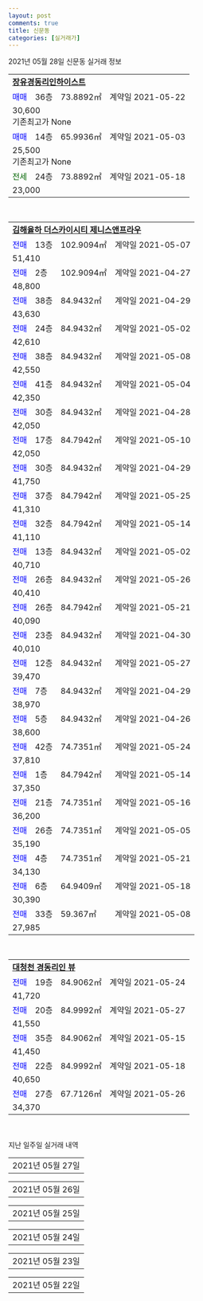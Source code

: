 ```yaml
---
layout: post
comments: true
title: 신문동
categories: [실거래가]
---
```


2021년 05월 28일 신문동 실거래 정보

<table>
  <tr>
    <td colspan="4" style="font-weight: bold;"><a href="https://search.naver.com/search.naver?query=장유경동리인하이스트">장유경동리인하이스트</a></td>
  </tr>
    
  <tr>
    <td><a style="color: blue">매매</a></td>
    <td>36층</td>
    <td>73.8892㎡</td>
    <td>계약일 2021-05-22</td>
  </tr>
  <tr>
    <td colspan="4">30,600<br>기존최고가 None</td>
  </tr>
    
  <tr>
    <td><a style="color: blue">매매</a></td>
    <td>14층</td>
    <td>65.9936㎡</td>
    <td>계약일 2021-05-03</td>
  </tr>
  <tr>
    <td colspan="4">25,500<br>기존최고가 None</td>
  </tr>
    
  <tr>
    <td><a style="color: darkgreen">전세</a></td>
    <td>24층</td>
    <td>73.8892㎡</td>
    <td>계약일 2021-05-18</td>
  </tr>
  <tr>
    <td colspan="4">23,000</td>
  </tr>
    
</table>
<br>
<table>
  <tr>
    <td colspan="4" style="font-weight: bold;"><a href="https://search.naver.com/search.naver?query=김해율하 더스카이시티 제니스앤프라우">김해율하 더스카이시티 제니스앤프라우</a></td>
  </tr>
    
  <tr>
    <td><a style="color: blue">전매</a></td>
    <td>13층</td>
    <td>102.9094㎡</td>
    <td>계약일 2021-05-07</td>
  </tr>
  <tr>
    <td colspan="4">51,410</td>
  </tr>
    
  <tr>
    <td><a style="color: blue">전매</a></td>
    <td>2층</td>
    <td>102.9094㎡</td>
    <td>계약일 2021-04-27</td>
  </tr>
  <tr>
    <td colspan="4">48,800</td>
  </tr>
    
  <tr>
    <td><a style="color: blue">전매</a></td>
    <td>38층</td>
    <td>84.9432㎡</td>
    <td>계약일 2021-04-29</td>
  </tr>
  <tr>
    <td colspan="4">43,630</td>
  </tr>
    
  <tr>
    <td><a style="color: blue">전매</a></td>
    <td>24층</td>
    <td>84.9432㎡</td>
    <td>계약일 2021-05-02</td>
  </tr>
  <tr>
    <td colspan="4">42,610</td>
  </tr>
    
  <tr>
    <td><a style="color: blue">전매</a></td>
    <td>38층</td>
    <td>84.9432㎡</td>
    <td>계약일 2021-05-08</td>
  </tr>
  <tr>
    <td colspan="4">42,550</td>
  </tr>
    
  <tr>
    <td><a style="color: blue">전매</a></td>
    <td>41층</td>
    <td>84.9432㎡</td>
    <td>계약일 2021-05-04</td>
  </tr>
  <tr>
    <td colspan="4">42,350</td>
  </tr>
    
  <tr>
    <td><a style="color: blue">전매</a></td>
    <td>30층</td>
    <td>84.9432㎡</td>
    <td>계약일 2021-04-28</td>
  </tr>
  <tr>
    <td colspan="4">42,050</td>
  </tr>
    
  <tr>
    <td><a style="color: blue">전매</a></td>
    <td>17층</td>
    <td>84.7942㎡</td>
    <td>계약일 2021-05-10</td>
  </tr>
  <tr>
    <td colspan="4">42,050</td>
  </tr>
    
  <tr>
    <td><a style="color: blue">전매</a></td>
    <td>30층</td>
    <td>84.9432㎡</td>
    <td>계약일 2021-04-29</td>
  </tr>
  <tr>
    <td colspan="4">41,750</td>
  </tr>
    
  <tr>
    <td><a style="color: blue">전매</a></td>
    <td>37층</td>
    <td>84.7942㎡</td>
    <td>계약일 2021-05-25</td>
  </tr>
  <tr>
    <td colspan="4">41,310</td>
  </tr>
    
  <tr>
    <td><a style="color: blue">전매</a></td>
    <td>32층</td>
    <td>84.7942㎡</td>
    <td>계약일 2021-05-14</td>
  </tr>
  <tr>
    <td colspan="4">41,110</td>
  </tr>
    
  <tr>
    <td><a style="color: blue">전매</a></td>
    <td>13층</td>
    <td>84.9432㎡</td>
    <td>계약일 2021-05-02</td>
  </tr>
  <tr>
    <td colspan="4">40,710</td>
  </tr>
    
  <tr>
    <td><a style="color: blue">전매</a></td>
    <td>26층</td>
    <td>84.9432㎡</td>
    <td>계약일 2021-05-26</td>
  </tr>
  <tr>
    <td colspan="4">40,410</td>
  </tr>
    
  <tr>
    <td><a style="color: blue">전매</a></td>
    <td>26층</td>
    <td>84.7942㎡</td>
    <td>계약일 2021-05-21</td>
  </tr>
  <tr>
    <td colspan="4">40,090</td>
  </tr>
    
  <tr>
    <td><a style="color: blue">전매</a></td>
    <td>23층</td>
    <td>84.9432㎡</td>
    <td>계약일 2021-04-30</td>
  </tr>
  <tr>
    <td colspan="4">40,010</td>
  </tr>
    
  <tr>
    <td><a style="color: blue">전매</a></td>
    <td>12층</td>
    <td>84.9432㎡</td>
    <td>계약일 2021-05-27</td>
  </tr>
  <tr>
    <td colspan="4">39,470</td>
  </tr>
    
  <tr>
    <td><a style="color: blue">전매</a></td>
    <td>7층</td>
    <td>84.9432㎡</td>
    <td>계약일 2021-04-29</td>
  </tr>
  <tr>
    <td colspan="4">38,970</td>
  </tr>
    
  <tr>
    <td><a style="color: blue">전매</a></td>
    <td>5층</td>
    <td>84.9432㎡</td>
    <td>계약일 2021-04-26</td>
  </tr>
  <tr>
    <td colspan="4">38,600</td>
  </tr>
    
  <tr>
    <td><a style="color: blue">전매</a></td>
    <td>42층</td>
    <td>74.7351㎡</td>
    <td>계약일 2021-05-24</td>
  </tr>
  <tr>
    <td colspan="4">37,810</td>
  </tr>
    
  <tr>
    <td><a style="color: blue">전매</a></td>
    <td>1층</td>
    <td>84.7942㎡</td>
    <td>계약일 2021-05-14</td>
  </tr>
  <tr>
    <td colspan="4">37,350</td>
  </tr>
    
  <tr>
    <td><a style="color: blue">전매</a></td>
    <td>21층</td>
    <td>74.7351㎡</td>
    <td>계약일 2021-05-16</td>
  </tr>
  <tr>
    <td colspan="4">36,200</td>
  </tr>
    
  <tr>
    <td><a style="color: blue">전매</a></td>
    <td>26층</td>
    <td>74.7351㎡</td>
    <td>계약일 2021-05-05</td>
  </tr>
  <tr>
    <td colspan="4">35,190</td>
  </tr>
    
  <tr>
    <td><a style="color: blue">전매</a></td>
    <td>4층</td>
    <td>74.7351㎡</td>
    <td>계약일 2021-05-21</td>
  </tr>
  <tr>
    <td colspan="4">34,130</td>
  </tr>
    
  <tr>
    <td><a style="color: blue">전매</a></td>
    <td>6층</td>
    <td>64.9409㎡</td>
    <td>계약일 2021-05-18</td>
  </tr>
  <tr>
    <td colspan="4">30,390</td>
  </tr>
    
  <tr>
    <td><a style="color: blue">전매</a></td>
    <td>33층</td>
    <td>59.367㎡</td>
    <td>계약일 2021-05-08</td>
  </tr>
  <tr>
    <td colspan="4">27,985</td>
  </tr>
    
</table>
<br>
<table>
  <tr>
    <td colspan="4" style="font-weight: bold;"><a href="https://search.naver.com/search.naver?query=대청천 경동리인 뷰">대청천 경동리인 뷰</a></td>
  </tr>
    
  <tr>
    <td><a style="color: blue">전매</a></td>
    <td>19층</td>
    <td>84.9062㎡</td>
    <td>계약일 2021-05-24</td>
  </tr>
  <tr>
    <td colspan="4">41,720</td>
  </tr>
    
  <tr>
    <td><a style="color: blue">전매</a></td>
    <td>20층</td>
    <td>84.9992㎡</td>
    <td>계약일 2021-05-27</td>
  </tr>
  <tr>
    <td colspan="4">41,550</td>
  </tr>
    
  <tr>
    <td><a style="color: blue">전매</a></td>
    <td>35층</td>
    <td>84.9062㎡</td>
    <td>계약일 2021-05-15</td>
  </tr>
  <tr>
    <td colspan="4">41,450</td>
  </tr>
    
  <tr>
    <td><a style="color: blue">전매</a></td>
    <td>22층</td>
    <td>84.9992㎡</td>
    <td>계약일 2021-05-18</td>
  </tr>
  <tr>
    <td colspan="4">40,650</td>
  </tr>
    
  <tr>
    <td><a style="color: blue">전매</a></td>
    <td>27층</td>
    <td>67.7126㎡</td>
    <td>계약일 2021-05-26</td>
  </tr>
  <tr>
    <td colspan="4">34,370</td>
  </tr>
    
</table>
    
<div style="margin-top: 50px; margin-bottom: 13px">지난 일주일 실거래 내역</div>

  <table style="width: 100%; margin-bottom: 1px">
      <tr class="header">
        <td>2021년 05월 27일</td>
      </tr>
      <tr class="child" style="display: none">
        <td>
            
        <table>
          <tr>
            <td colspan="4" style="font-weight: bold;"><a href="https://search.naver.com/search.naver?query=장유2차쌍용예가">장유2차쌍용예가</a></td>
          </tr>

          <tr>
            <td><a style="color: blue">매매</a></td>
            <td>7층</td>
            <td>119.721㎡</td>
            <td>계약일 2021-05-19</td>
          </tr>
          <tr>
            <td colspan="4">30,000<br>기존최고가 30,000</td>
          </tr>
    
        </table>
        <table style="margin-top: 5px">
          <tr>
            <td colspan="4" style="font-weight: bold;"><a href="https://search.naver.com/search.naver?query=장유E-편한세상">장유E-편한세상</a></td>
          </tr>
    
          <tr>
            <td><a style="color: blue">매매</a></td>
            <td>5층</td>
            <td>84.974㎡</td>
            <td>계약일 2021-05-20</td>
          </tr>
          <tr>
            <td colspan="4">23,900<br>기존최고가 23,900</td>
          </tr>
    
          <tr>
            <td><a style="color: blue">매매</a></td>
            <td>4층</td>
            <td>84.974㎡</td>
            <td>계약일 2021-05-23</td>
          </tr>
          <tr>
            <td colspan="4">22,500<br>기존최고가 22,500</td>
          </tr>
    
        </table>
        <table style="margin-top: 5px">
          <tr>
            <td colspan="4" style="font-weight: bold;"><a href="https://search.naver.com/search.naver?query=장유경동리인하이스트">장유경동리인하이스트</a></td>
          </tr>
    
          <tr>
            <td><a style="color: blue">매매</a></td>
            <td>40층</td>
            <td>65.6949㎡</td>
            <td>계약일 2021-05-08</td>
          </tr>
          <tr>
            <td colspan="4">28,000<br>기존최고가 28,000</td>
          </tr>
    
        </table>
        <table style="margin-top: 5px">
          <tr>
            <td colspan="4" style="font-weight: bold;"><a href="https://search.naver.com/search.naver?query=김해율하 더스카이시티 제니스앤프라우">김해율하 더스카이시티 제니스앤프라우</a></td>
          </tr>
    
          <tr>
            <td><a style="color: blue">전매</a></td>
            <td>41층</td>
            <td>102.9094㎡</td>
            <td>계약일 2021-04-27</td>
          </tr>
          <tr>
            <td colspan="4">56,490</td>
          </tr>
    
          <tr>
            <td><a style="color: blue">전매</a></td>
            <td>24층</td>
            <td>102.9094㎡</td>
            <td>계약일 2021-05-24</td>
          </tr>
          <tr>
            <td colspan="4">53,430</td>
          </tr>
    
          <tr>
            <td><a style="color: blue">전매</a></td>
            <td>25층</td>
            <td>102.9094㎡</td>
            <td>계약일 2021-05-21</td>
          </tr>
          <tr>
            <td colspan="4">52,830</td>
          </tr>
    
          <tr>
            <td><a style="color: blue">전매</a></td>
            <td>12층</td>
            <td>102.9094㎡</td>
            <td>계약일 2021-05-21</td>
          </tr>
          <tr>
            <td colspan="4">50,910</td>
          </tr>
    
          <tr>
            <td><a style="color: blue">전매</a></td>
            <td>36층</td>
            <td>84.9432㎡</td>
            <td>계약일 2021-04-27</td>
          </tr>
          <tr>
            <td colspan="4">43,350</td>
          </tr>
    
          <tr>
            <td><a style="color: blue">전매</a></td>
            <td>30층</td>
            <td>84.9432㎡</td>
            <td>계약일 2021-05-26</td>
          </tr>
          <tr>
            <td colspan="4">43,350</td>
          </tr>
    
          <tr>
            <td><a style="color: blue">전매</a></td>
            <td>35층</td>
            <td>84.9432㎡</td>
            <td>계약일 2021-05-01</td>
          </tr>
          <tr>
            <td colspan="4">43,050</td>
          </tr>
    
          <tr>
            <td><a style="color: blue">전매</a></td>
            <td>33층</td>
            <td>84.7942㎡</td>
            <td>계약일 2021-05-03</td>
          </tr>
          <tr>
            <td colspan="4">42,930</td>
          </tr>
    
          <tr>
            <td><a style="color: blue">전매</a></td>
            <td>46층</td>
            <td>84.9432㎡</td>
            <td>계약일 2021-04-29</td>
          </tr>
          <tr>
            <td colspan="4">42,550</td>
          </tr>
    
          <tr>
            <td><a style="color: blue">전매</a></td>
            <td>36층</td>
            <td>84.9432㎡</td>
            <td>계약일 2021-04-30</td>
          </tr>
          <tr>
            <td colspan="4">42,550</td>
          </tr>
    
          <tr>
            <td><a style="color: blue">전매</a></td>
            <td>35층</td>
            <td>84.9432㎡</td>
            <td>계약일 2021-05-01</td>
          </tr>
          <tr>
            <td colspan="4">42,550</td>
          </tr>
    
          <tr>
            <td><a style="color: blue">전매</a></td>
            <td>40층</td>
            <td>84.7942㎡</td>
            <td>계약일 2021-04-29</td>
          </tr>
          <tr>
            <td colspan="4">42,430</td>
          </tr>
    
          <tr>
            <td><a style="color: blue">전매</a></td>
            <td>43층</td>
            <td>84.9432㎡</td>
            <td>계약일 2021-05-06</td>
          </tr>
          <tr>
            <td colspan="4">42,050</td>
          </tr>
    
          <tr>
            <td><a style="color: blue">전매</a></td>
            <td>27층</td>
            <td>84.9432㎡</td>
            <td>계약일 2021-04-29</td>
          </tr>
          <tr>
            <td colspan="4">41,710</td>
          </tr>
    
          <tr>
            <td><a style="color: blue">전매</a></td>
            <td>39층</td>
            <td>84.9432㎡</td>
            <td>계약일 2021-05-09</td>
          </tr>
          <tr>
            <td colspan="4">41,630</td>
          </tr>
    
          <tr>
            <td><a style="color: blue">전매</a></td>
            <td>22층</td>
            <td>84.9432㎡</td>
            <td>계약일 2021-04-26</td>
          </tr>
          <tr>
            <td colspan="4">41,410</td>
          </tr>
    
          <tr>
            <td><a style="color: blue">전매</a></td>
            <td>35층</td>
            <td>84.7942㎡</td>
            <td>계약일 2021-05-13</td>
          </tr>
          <tr>
            <td colspan="4">40,910</td>
          </tr>
    
          <tr>
            <td><a style="color: blue">전매</a></td>
            <td>28층</td>
            <td>84.7942㎡</td>
            <td>계약일 2021-05-17</td>
          </tr>
          <tr>
            <td colspan="4">40,590</td>
          </tr>
    
          <tr>
            <td><a style="color: blue">전매</a></td>
            <td>23층</td>
            <td>84.9432㎡</td>
            <td>계약일 2021-05-20</td>
          </tr>
          <tr>
            <td colspan="4">40,210</td>
          </tr>
    
          <tr>
            <td><a style="color: blue">전매</a></td>
            <td>27층</td>
            <td>84.7942㎡</td>
            <td>계약일 2021-05-03</td>
          </tr>
          <tr>
            <td colspan="4">40,090</td>
          </tr>
    
          <tr>
            <td><a style="color: blue">전매</a></td>
            <td>12층</td>
            <td>84.9432㎡</td>
            <td>계약일 2021-05-04</td>
          </tr>
          <tr>
            <td colspan="4">39,710</td>
          </tr>
    
          <tr>
            <td><a style="color: blue">전매</a></td>
            <td>16층</td>
            <td>84.9432㎡</td>
            <td>계약일 2021-05-13</td>
          </tr>
          <tr>
            <td colspan="4">39,470</td>
          </tr>
    
          <tr>
            <td><a style="color: blue">전매</a></td>
            <td>12층</td>
            <td>84.9432㎡</td>
            <td>계약일 2021-04-27</td>
          </tr>
          <tr>
            <td colspan="4">39,270</td>
          </tr>
    
          <tr>
            <td><a style="color: blue">전매</a></td>
            <td>9층</td>
            <td>84.7942㎡</td>
            <td>계약일 2021-05-13</td>
          </tr>
          <tr>
            <td colspan="4">38,850</td>
          </tr>
    
          <tr>
            <td><a style="color: blue">전매</a></td>
            <td>9층</td>
            <td>84.7942㎡</td>
            <td>계약일 2021-04-29</td>
          </tr>
          <tr>
            <td colspan="4">38,450</td>
          </tr>
    
          <tr>
            <td><a style="color: blue">전매</a></td>
            <td>2층</td>
            <td>84.9432㎡</td>
            <td>계약일 2021-04-30</td>
          </tr>
          <tr>
            <td colspan="4">38,200</td>
          </tr>
    
          <tr>
            <td><a style="color: blue">전매</a></td>
            <td>4층</td>
            <td>84.9432㎡</td>
            <td>계약일 2021-05-04</td>
          </tr>
          <tr>
            <td colspan="4">38,100</td>
          </tr>
    
          <tr>
            <td><a style="color: blue">전매</a></td>
            <td>2층</td>
            <td>84.9432㎡</td>
            <td>계약일 2021-04-29</td>
          </tr>
          <tr>
            <td colspan="4">37,640</td>
          </tr>
    
          <tr>
            <td><a style="color: blue">전매</a></td>
            <td>32층</td>
            <td>74.7351㎡</td>
            <td>계약일 2021-04-26</td>
          </tr>
          <tr>
            <td colspan="4">37,010</td>
          </tr>
    
          <tr>
            <td><a style="color: blue">전매</a></td>
            <td>43층</td>
            <td>74.7351㎡</td>
            <td>계약일 2021-04-28</td>
          </tr>
          <tr>
            <td colspan="4">36,910</td>
          </tr>
    
          <tr>
            <td><a style="color: blue">전매</a></td>
            <td>20층</td>
            <td>74.7351㎡</td>
            <td>계약일 2021-05-22</td>
          </tr>
          <tr>
            <td colspan="4">35,190</td>
          </tr>
    
          <tr>
            <td><a style="color: blue">전매</a></td>
            <td>4층</td>
            <td>74.7351㎡</td>
            <td>계약일 2021-05-10</td>
          </tr>
          <tr>
            <td colspan="4">34,110</td>
          </tr>
    
          <tr>
            <td><a style="color: blue">전매</a></td>
            <td>2층</td>
            <td>74.7351㎡</td>
            <td>계약일 2021-04-30</td>
          </tr>
          <tr>
            <td colspan="4">34,010</td>
          </tr>
    
          <tr>
            <td><a style="color: blue">전매</a></td>
            <td>7층</td>
            <td>64.9409㎡</td>
            <td>계약일 2021-04-30</td>
          </tr>
          <tr>
            <td colspan="4">31,290</td>
          </tr>
    
          <tr>
            <td><a style="color: blue">전매</a></td>
            <td>18층</td>
            <td>64.9409㎡</td>
            <td>계약일 2021-05-01</td>
          </tr>
          <tr>
            <td colspan="4">31,190</td>
          </tr>
    
          <tr>
            <td><a style="color: blue">전매</a></td>
            <td>2층</td>
            <td>64.9409㎡</td>
            <td>계약일 2021-05-25</td>
          </tr>
          <tr>
            <td colspan="4">30,250</td>
          </tr>
    
        </table>
    
        </td>
      </tr>
  </table>
    
  <table style="width: 100%; margin-bottom: 1px">
      <tr class="header">
        <td>2021년 05월 26일</td>
      </tr>
      <tr class="child" style="display: none">
        <td>
            
        <table>
          <tr>
            <td colspan="4" style="font-weight: bold;"><a href="https://search.naver.com/search.naver?query=김해율하 더스카이시티 제니스앤프라우">김해율하 더스카이시티 제니스앤프라우</a></td>
          </tr>

          <tr>
            <td><a style="color: blue">전매</a></td>
            <td>34층</td>
            <td>102.9094㎡</td>
            <td>계약일 2021-04-26</td>
          </tr>
          <tr>
            <td colspan="4">55,750</td>
          </tr>
    
          <tr>
            <td><a style="color: blue">전매</a></td>
            <td>44층</td>
            <td>102.9094㎡</td>
            <td>계약일 2021-05-25</td>
          </tr>
          <tr>
            <td colspan="4">53,990</td>
          </tr>
    
          <tr>
            <td><a style="color: blue">전매</a></td>
            <td>33층</td>
            <td>102.9094㎡</td>
            <td>계약일 2021-05-05</td>
          </tr>
          <tr>
            <td colspan="4">53,750</td>
          </tr>
    
          <tr>
            <td><a style="color: blue">전매</a></td>
            <td>22층</td>
            <td>102.9094㎡</td>
            <td>계약일 2021-04-26</td>
          </tr>
          <tr>
            <td colspan="4">53,330</td>
          </tr>
    
          <tr>
            <td><a style="color: blue">전매</a></td>
            <td>31층</td>
            <td>102.9094㎡</td>
            <td>계약일 2021-05-24</td>
          </tr>
          <tr>
            <td colspan="4">53,250</td>
          </tr>
    
          <tr>
            <td><a style="color: blue">전매</a></td>
            <td>24층</td>
            <td>102.9094㎡</td>
            <td>계약일 2021-05-20</td>
          </tr>
          <tr>
            <td colspan="4">52,830</td>
          </tr>
    
          <tr>
            <td><a style="color: blue">전매</a></td>
            <td>9층</td>
            <td>102.9094㎡</td>
            <td>계약일 2021-05-19</td>
          </tr>
          <tr>
            <td colspan="4">51,310</td>
          </tr>
    
          <tr>
            <td><a style="color: blue">전매</a></td>
            <td>15층</td>
            <td>102.9094㎡</td>
            <td>계약일 2021-05-20</td>
          </tr>
          <tr>
            <td colspan="4">51,310</td>
          </tr>
    
          <tr>
            <td><a style="color: blue">전매</a></td>
            <td>3층</td>
            <td>102.9094㎡</td>
            <td>계약일 2021-04-30</td>
          </tr>
          <tr>
            <td colspan="4">49,800</td>
          </tr>
    
          <tr>
            <td><a style="color: blue">전매</a></td>
            <td>1층</td>
            <td>102.9094㎡</td>
            <td>계약일 2021-05-03</td>
          </tr>
          <tr>
            <td colspan="4">49,240</td>
          </tr>
    
          <tr>
            <td><a style="color: blue">전매</a></td>
            <td>32층</td>
            <td>84.7942㎡</td>
            <td>계약일 2021-05-04</td>
          </tr>
          <tr>
            <td colspan="4">47,430</td>
          </tr>
    
          <tr>
            <td><a style="color: blue">전매</a></td>
            <td>47층</td>
            <td>84.7942㎡</td>
            <td>계약일 2021-04-29</td>
          </tr>
          <tr>
            <td colspan="4">44,170</td>
          </tr>
    
          <tr>
            <td><a style="color: blue">전매</a></td>
            <td>43층</td>
            <td>84.9432㎡</td>
            <td>계약일 2021-04-27</td>
          </tr>
          <tr>
            <td colspan="4">43,790</td>
          </tr>
    
          <tr>
            <td><a style="color: blue">전매</a></td>
            <td>35층</td>
            <td>84.9432㎡</td>
            <td>계약일 2021-04-30</td>
          </tr>
          <tr>
            <td colspan="4">43,550</td>
          </tr>
    
          <tr>
            <td><a style="color: blue">전매</a></td>
            <td>32층</td>
            <td>84.9432㎡</td>
            <td>계약일 2021-04-27</td>
          </tr>
          <tr>
            <td colspan="4">43,350</td>
          </tr>
    
          <tr>
            <td><a style="color: blue">전매</a></td>
            <td>34층</td>
            <td>84.7942㎡</td>
            <td>계약일 2021-04-28</td>
          </tr>
          <tr>
            <td colspan="4">43,030</td>
          </tr>
    
          <tr>
            <td><a style="color: blue">전매</a></td>
            <td>39층</td>
            <td>84.9432㎡</td>
            <td>계약일 2021-04-30</td>
          </tr>
          <tr>
            <td colspan="4">42,750</td>
          </tr>
    
          <tr>
            <td><a style="color: blue">전매</a></td>
            <td>41층</td>
            <td>84.9432㎡</td>
            <td>계약일 2021-04-28</td>
          </tr>
          <tr>
            <td colspan="4">42,550</td>
          </tr>
    
          <tr>
            <td><a style="color: blue">전매</a></td>
            <td>31층</td>
            <td>84.9432㎡</td>
            <td>계약일 2021-05-11</td>
          </tr>
          <tr>
            <td colspan="4">42,550</td>
          </tr>
    
          <tr>
            <td><a style="color: blue">전매</a></td>
            <td>27층</td>
            <td>84.7942㎡</td>
            <td>계약일 2021-05-24</td>
          </tr>
          <tr>
            <td colspan="4">42,510</td>
          </tr>
    
          <tr>
            <td><a style="color: blue">전매</a></td>
            <td>47층</td>
            <td>84.7942㎡</td>
            <td>계약일 2021-04-29</td>
          </tr>
          <tr>
            <td colspan="4">42,430</td>
          </tr>
    
          <tr>
            <td><a style="color: blue">전매</a></td>
            <td>31층</td>
            <td>84.7942㎡</td>
            <td>계약일 2021-04-30</td>
          </tr>
          <tr>
            <td colspan="4">42,430</td>
          </tr>
    
          <tr>
            <td><a style="color: blue">전매</a></td>
            <td>40층</td>
            <td>84.7942㎡</td>
            <td>계약일 2021-05-04</td>
          </tr>
          <tr>
            <td colspan="4">42,430</td>
          </tr>
    
          <tr>
            <td><a style="color: blue">전매</a></td>
            <td>31층</td>
            <td>84.7942㎡</td>
            <td>계약일 2021-05-06</td>
          </tr>
          <tr>
            <td colspan="4">42,430</td>
          </tr>
    
          <tr>
            <td><a style="color: blue">전매</a></td>
            <td>35층</td>
            <td>84.7942㎡</td>
            <td>계약일 2021-05-12</td>
          </tr>
          <tr>
            <td colspan="4">42,430</td>
          </tr>
    
          <tr>
            <td><a style="color: blue">전매</a></td>
            <td>44층</td>
            <td>84.9432㎡</td>
            <td>계약일 2021-04-27</td>
          </tr>
          <tr>
            <td colspan="4">42,350</td>
          </tr>
    
          <tr>
            <td><a style="color: blue">전매</a></td>
            <td>22층</td>
            <td>84.9432㎡</td>
            <td>계약일 2021-05-20</td>
          </tr>
          <tr>
            <td colspan="4">42,130</td>
          </tr>
    
          <tr>
            <td><a style="color: blue">전매</a></td>
            <td>27층</td>
            <td>84.7942㎡</td>
            <td>계약일 2021-04-27</td>
          </tr>
          <tr>
            <td colspan="4">42,090</td>
          </tr>
    
          <tr>
            <td><a style="color: blue">전매</a></td>
            <td>43층</td>
            <td>84.9432㎡</td>
            <td>계약일 2021-05-02</td>
          </tr>
          <tr>
            <td colspan="4">42,050</td>
          </tr>
    
          <tr>
            <td><a style="color: blue">전매</a></td>
            <td>37층</td>
            <td>84.7942㎡</td>
            <td>계약일 2021-04-26</td>
          </tr>
          <tr>
            <td colspan="4">42,010</td>
          </tr>
    
          <tr>
            <td><a style="color: blue">전매</a></td>
            <td>33층</td>
            <td>84.7942㎡</td>
            <td>계약일 2021-05-22</td>
          </tr>
          <tr>
            <td colspan="4">41,910</td>
          </tr>
    
          <tr>
            <td><a style="color: blue">전매</a></td>
            <td>45층</td>
            <td>84.9432㎡</td>
            <td>계약일 2021-05-07</td>
          </tr>
          <tr>
            <td colspan="4">41,850</td>
          </tr>
    
          <tr>
            <td><a style="color: blue">전매</a></td>
            <td>22층</td>
            <td>84.7942㎡</td>
            <td>계약일 2021-05-03</td>
          </tr>
          <tr>
            <td colspan="4">41,810</td>
          </tr>
    
          <tr>
            <td><a style="color: blue">전매</a></td>
            <td>21층</td>
            <td>84.7942㎡</td>
            <td>계약일 2021-04-26</td>
          </tr>
          <tr>
            <td colspan="4">41,510</td>
          </tr>
    
          <tr>
            <td><a style="color: blue">전매</a></td>
            <td>27층</td>
            <td>84.9432㎡</td>
            <td>계약일 2021-04-26</td>
          </tr>
          <tr>
            <td colspan="4">41,330</td>
          </tr>
    
          <tr>
            <td><a style="color: blue">전매</a></td>
            <td>36층</td>
            <td>84.7942㎡</td>
            <td>계약일 2021-04-26</td>
          </tr>
          <tr>
            <td colspan="4">41,310</td>
          </tr>
    
          <tr>
            <td><a style="color: blue">전매</a></td>
            <td>30층</td>
            <td>84.9432㎡</td>
            <td>계약일 2021-05-01</td>
          </tr>
          <tr>
            <td colspan="4">41,130</td>
          </tr>
    
          <tr>
            <td><a style="color: blue">전매</a></td>
            <td>32층</td>
            <td>84.9432㎡</td>
            <td>계약일 2021-05-02</td>
          </tr>
          <tr>
            <td colspan="4">41,130</td>
          </tr>
    
          <tr>
            <td><a style="color: blue">전매</a></td>
            <td>17층</td>
            <td>84.7942㎡</td>
            <td>계약일 2021-05-07</td>
          </tr>
          <tr>
            <td colspan="4">40,890</td>
          </tr>
    
          <tr>
            <td><a style="color: blue">전매</a></td>
            <td>24층</td>
            <td>84.9432㎡</td>
            <td>계약일 2021-05-12</td>
          </tr>
          <tr>
            <td colspan="4">40,710</td>
          </tr>
    
          <tr>
            <td><a style="color: blue">전매</a></td>
            <td>14층</td>
            <td>84.9432㎡</td>
            <td>계약일 2021-05-01</td>
          </tr>
          <tr>
            <td colspan="4">40,610</td>
          </tr>
    
          <tr>
            <td><a style="color: blue">전매</a></td>
            <td>25층</td>
            <td>84.9432㎡</td>
            <td>계약일 2021-05-18</td>
          </tr>
          <tr>
            <td colspan="4">40,510</td>
          </tr>
    
          <tr>
            <td><a style="color: blue">전매</a></td>
            <td>21층</td>
            <td>84.9432㎡</td>
            <td>계약일 2021-05-20</td>
          </tr>
          <tr>
            <td colspan="4">40,410</td>
          </tr>
    
          <tr>
            <td><a style="color: blue">전매</a></td>
            <td>19층</td>
            <td>84.9432㎡</td>
            <td>계약일 2021-04-26</td>
          </tr>
          <tr>
            <td colspan="4">40,290</td>
          </tr>
    
          <tr>
            <td><a style="color: blue">전매</a></td>
            <td>17층</td>
            <td>84.7942㎡</td>
            <td>계약일 2021-04-27</td>
          </tr>
          <tr>
            <td colspan="4">40,250</td>
          </tr>
    
          <tr>
            <td><a style="color: blue">전매</a></td>
            <td>16층</td>
            <td>84.9432㎡</td>
            <td>계약일 2021-04-26</td>
          </tr>
          <tr>
            <td colspan="4">40,210</td>
          </tr>
    
          <tr>
            <td><a style="color: blue">전매</a></td>
            <td>24층</td>
            <td>84.9432㎡</td>
            <td>계약일 2021-04-26</td>
          </tr>
          <tr>
            <td colspan="4">40,210</td>
          </tr>
    
          <tr>
            <td><a style="color: blue">전매</a></td>
            <td>25층</td>
            <td>84.9432㎡</td>
            <td>계약일 2021-04-28</td>
          </tr>
          <tr>
            <td colspan="4">40,210</td>
          </tr>
    
          <tr>
            <td><a style="color: blue">전매</a></td>
            <td>20층</td>
            <td>84.9432㎡</td>
            <td>계약일 2021-04-28</td>
          </tr>
          <tr>
            <td colspan="4">40,210</td>
          </tr>
    
          <tr>
            <td><a style="color: blue">전매</a></td>
            <td>22층</td>
            <td>84.7942㎡</td>
            <td>계약일 2021-05-12</td>
          </tr>
          <tr>
            <td colspan="4">40,090</td>
          </tr>
    
          <tr>
            <td><a style="color: blue">전매</a></td>
            <td>25층</td>
            <td>84.9432㎡</td>
            <td>계약일 2021-05-20</td>
          </tr>
          <tr>
            <td colspan="4">39,910</td>
          </tr>
    
          <tr>
            <td><a style="color: blue">전매</a></td>
            <td>26층</td>
            <td>84.9432㎡</td>
            <td>계약일 2021-05-25</td>
          </tr>
          <tr>
            <td colspan="4">39,630</td>
          </tr>
    
          <tr>
            <td><a style="color: blue">전매</a></td>
            <td>17층</td>
            <td>84.9432㎡</td>
            <td>계약일 2021-04-26</td>
          </tr>
          <tr>
            <td colspan="4">39,170</td>
          </tr>
    
          <tr>
            <td><a style="color: blue">전매</a></td>
            <td>12층</td>
            <td>84.9432㎡</td>
            <td>계약일 2021-05-03</td>
          </tr>
          <tr>
            <td colspan="4">38,970</td>
          </tr>
    
          <tr>
            <td><a style="color: blue">전매</a></td>
            <td>16층</td>
            <td>84.9432㎡</td>
            <td>계약일 2021-04-27</td>
          </tr>
          <tr>
            <td colspan="4">38,870</td>
          </tr>
    
          <tr>
            <td><a style="color: blue">전매</a></td>
            <td>13층</td>
            <td>84.9432㎡</td>
            <td>계약일 2021-05-02</td>
          </tr>
          <tr>
            <td colspan="4">38,870</td>
          </tr>
    
          <tr>
            <td><a style="color: blue">전매</a></td>
            <td>6층</td>
            <td>84.9432㎡</td>
            <td>계약일 2021-05-03</td>
          </tr>
          <tr>
            <td colspan="4">38,600</td>
          </tr>
    
          <tr>
            <td><a style="color: blue">전매</a></td>
            <td>7층</td>
            <td>84.9432㎡</td>
            <td>계약일 2021-05-13</td>
          </tr>
          <tr>
            <td colspan="4">38,600</td>
          </tr>
    
          <tr>
            <td><a style="color: blue">전매</a></td>
            <td>14층</td>
            <td>84.7942㎡</td>
            <td>계약일 2021-04-27</td>
          </tr>
          <tr>
            <td colspan="4">38,550</td>
          </tr>
    
          <tr>
            <td><a style="color: blue">전매</a></td>
            <td>8층</td>
            <td>84.7942㎡</td>
            <td>계약일 2021-05-03</td>
          </tr>
          <tr>
            <td colspan="4">38,450</td>
          </tr>
    
          <tr>
            <td><a style="color: blue">전매</a></td>
            <td>6층</td>
            <td>84.9432㎡</td>
            <td>계약일 2021-04-30</td>
          </tr>
          <tr>
            <td colspan="4">38,200</td>
          </tr>
    
          <tr>
            <td><a style="color: blue">전매</a></td>
            <td>2층</td>
            <td>84.9432㎡</td>
            <td>계약일 2021-05-10</td>
          </tr>
          <tr>
            <td colspan="4">38,040</td>
          </tr>
    
          <tr>
            <td><a style="color: blue">전매</a></td>
            <td>2층</td>
            <td>84.7942㎡</td>
            <td>계약일 2021-04-29</td>
          </tr>
          <tr>
            <td colspan="4">37,980</td>
          </tr>
    
          <tr>
            <td><a style="color: blue">전매</a></td>
            <td>4층</td>
            <td>84.7942㎡</td>
            <td>계약일 2021-05-05</td>
          </tr>
          <tr>
            <td colspan="4">37,980</td>
          </tr>
    
          <tr>
            <td><a style="color: blue">전매</a></td>
            <td>1층</td>
            <td>84.9432㎡</td>
            <td>계약일 2021-04-30</td>
          </tr>
          <tr>
            <td colspan="4">37,540</td>
          </tr>
    
          <tr>
            <td><a style="color: blue">전매</a></td>
            <td>3층</td>
            <td>84.9432㎡</td>
            <td>계약일 2021-04-30</td>
          </tr>
          <tr>
            <td colspan="4">37,340</td>
          </tr>
    
          <tr>
            <td><a style="color: blue">전매</a></td>
            <td>47층</td>
            <td>64.9409㎡</td>
            <td>계약일 2021-05-17</td>
          </tr>
          <tr>
            <td colspan="4">36,830</td>
          </tr>
    
          <tr>
            <td><a style="color: blue">전매</a></td>
            <td>21층</td>
            <td>74.7351㎡</td>
            <td>계약일 2021-04-26</td>
          </tr>
          <tr>
            <td colspan="4">36,600</td>
          </tr>
    
          <tr>
            <td><a style="color: blue">전매</a></td>
            <td>24층</td>
            <td>74.7351㎡</td>
            <td>계약일 2021-04-27</td>
          </tr>
          <tr>
            <td colspan="4">36,190</td>
          </tr>
    
          <tr>
            <td><a style="color: blue">전매</a></td>
            <td>7층</td>
            <td>74.7351㎡</td>
            <td>계약일 2021-04-28</td>
          </tr>
          <tr>
            <td colspan="4">34,730</td>
          </tr>
    
          <tr>
            <td><a style="color: blue">전매</a></td>
            <td>5층</td>
            <td>74.7351㎡</td>
            <td>계약일 2021-05-18</td>
          </tr>
          <tr>
            <td colspan="4">34,330</td>
          </tr>
    
          <tr>
            <td><a style="color: blue">전매</a></td>
            <td>15층</td>
            <td>74.7351㎡</td>
            <td>계약일 2021-04-30</td>
          </tr>
          <tr>
            <td colspan="4">34,210</td>
          </tr>
    
          <tr>
            <td><a style="color: blue">전매</a></td>
            <td>1층</td>
            <td>74.7351㎡</td>
            <td>계약일 2021-04-28</td>
          </tr>
          <tr>
            <td colspan="4">33,320</td>
          </tr>
    
          <tr>
            <td><a style="color: blue">전매</a></td>
            <td>2층</td>
            <td>74.7351㎡</td>
            <td>계약일 2021-05-21</td>
          </tr>
          <tr>
            <td colspan="4">33,220</td>
          </tr>
    
          <tr>
            <td><a style="color: blue">전매</a></td>
            <td>36층</td>
            <td>64.9409㎡</td>
            <td>계약일 2021-05-18</td>
          </tr>
          <tr>
            <td colspan="4">32,510</td>
          </tr>
    
          <tr>
            <td><a style="color: blue">전매</a></td>
            <td>29층</td>
            <td>64.9409㎡</td>
            <td>계약일 2021-05-01</td>
          </tr>
          <tr>
            <td colspan="4">31,780</td>
          </tr>
    
          <tr>
            <td><a style="color: blue">전매</a></td>
            <td>25층</td>
            <td>64.9409㎡</td>
            <td>계약일 2021-04-30</td>
          </tr>
          <tr>
            <td colspan="4">31,580</td>
          </tr>
    
          <tr>
            <td><a style="color: blue">전매</a></td>
            <td>1층</td>
            <td>64.9409㎡</td>
            <td>계약일 2021-05-03</td>
          </tr>
          <tr>
            <td colspan="4">29,220</td>
          </tr>
    
          <tr>
            <td><a style="color: blue">전매</a></td>
            <td>4층</td>
            <td>64.9409㎡</td>
            <td>계약일 2021-05-21</td>
          </tr>
          <tr>
            <td colspan="4">26,000</td>
          </tr>
    
          <tr>
            <td><a style="color: blue">전매</a></td>
            <td>49층</td>
            <td>135.5177㎡</td>
            <td>계약일 2021-04-29</td>
          </tr>
          <tr>
            <td colspan="4">107,850</td>
          </tr>
    
        </table>
        <table style="margin-top: 5px">
          <tr>
            <td colspan="4" style="font-weight: bold;"><a href="https://search.naver.com/search.naver?query=대청천 경동리인 뷰">대청천 경동리인 뷰</a></td>
          </tr>
    
          <tr>
            <td><a style="color: blue">전매</a></td>
            <td>29층</td>
            <td>114.15㎡</td>
            <td>계약일 2021-04-29</td>
          </tr>
          <tr>
            <td colspan="4">53,280</td>
          </tr>
    
          <tr>
            <td><a style="color: blue">전매</a></td>
            <td>35층</td>
            <td>84.9062㎡</td>
            <td>계약일 2021-05-23</td>
          </tr>
          <tr>
            <td colspan="4">40,650</td>
          </tr>
    
        </table>
    
        </td>
      </tr>
  </table>
    
  <table style="width: 100%; margin-bottom: 1px">
      <tr class="header">
        <td>2021년 05월 25일</td>
      </tr>
      <tr class="child" style="display: none">
        <td>
            
        <table>
          <tr>
            <td colspan="4" style="font-weight: bold;"><a href="https://search.naver.com/search.naver?query=장유쌍용예가">장유쌍용예가</a></td>
          </tr>

          <tr>
            <td><a style="color: blue">매매</a></td>
            <td>12층</td>
            <td>77.7424㎡</td>
            <td>계약일 2021-05-02</td>
          </tr>
          <tr>
            <td colspan="4">24,000<br>기존최고가 24,000</td>
          </tr>
    
        </table>
        <table style="margin-top: 5px">
          <tr>
            <td colspan="4" style="font-weight: bold;"><a href="https://search.naver.com/search.naver?query=장유E-편한세상">장유E-편한세상</a></td>
          </tr>
    
          <tr>
            <td><a style="color: darkgreen">전세</a></td>
            <td>9층</td>
            <td>84.974㎡</td>
            <td>계약일 2021-05-04</td>
          </tr>
          <tr>
            <td colspan="4">20,000</td>
          </tr>
    
        </table>
        <table style="margin-top: 5px">
          <tr>
            <td colspan="4" style="font-weight: bold;"><a href="https://search.naver.com/search.naver?query=장유경동리인하이스트">장유경동리인하이스트</a></td>
          </tr>
    
          <tr>
            <td><a style="color: darkgreen">전세</a></td>
            <td>21층</td>
            <td>65.9936㎡</td>
            <td>계약일 2021-05-24</td>
          </tr>
          <tr>
            <td colspan="4">8,000</td>
          </tr>
    
          <tr>
            <td><a style="color: darkgreen">전세</a></td>
            <td>5층</td>
            <td>113.9647㎡</td>
            <td>계약일 2021-05-01</td>
          </tr>
          <tr>
            <td colspan="4">14,700</td>
          </tr>
    
        </table>
        <table style="margin-top: 5px">
          <tr>
            <td colspan="4" style="font-weight: bold;"><a href="https://search.naver.com/search.naver?query=김해율하 더스카이시티 제니스앤프라우">김해율하 더스카이시티 제니스앤프라우</a></td>
          </tr>
    
          <tr>
            <td><a style="color: blue">전매</a></td>
            <td>49층</td>
            <td>135.5177㎡</td>
            <td>계약일 2021-05-01</td>
          </tr>
          <tr>
            <td colspan="4">96,850</td>
          </tr>
    
          <tr>
            <td><a style="color: blue">전매</a></td>
            <td>34층</td>
            <td>102.9094㎡</td>
            <td>계약일 2021-04-28</td>
          </tr>
          <tr>
            <td colspan="4">55,750</td>
          </tr>
    
          <tr>
            <td><a style="color: blue">전매</a></td>
            <td>37층</td>
            <td>102.9094㎡</td>
            <td>계약일 2021-05-10</td>
          </tr>
          <tr>
            <td colspan="4">55,750</td>
          </tr>
    
          <tr>
            <td><a style="color: blue">전매</a></td>
            <td>45층</td>
            <td>102.9094㎡</td>
            <td>계약일 2021-05-01</td>
          </tr>
          <tr>
            <td colspan="4">54,990</td>
          </tr>
    
          <tr>
            <td><a style="color: blue">전매</a></td>
            <td>39층</td>
            <td>102.9094㎡</td>
            <td>계약일 2021-04-26</td>
          </tr>
          <tr>
            <td colspan="4">54,250</td>
          </tr>
    
          <tr>
            <td><a style="color: blue">전매</a></td>
            <td>38층</td>
            <td>102.9094㎡</td>
            <td>계약일 2021-04-29</td>
          </tr>
          <tr>
            <td colspan="4">54,150</td>
          </tr>
    
          <tr>
            <td><a style="color: blue">전매</a></td>
            <td>33층</td>
            <td>102.9094㎡</td>
            <td>계약일 2021-04-26</td>
          </tr>
          <tr>
            <td colspan="4">53,750</td>
          </tr>
    
          <tr>
            <td><a style="color: blue">전매</a></td>
            <td>33층</td>
            <td>102.9094㎡</td>
            <td>계약일 2021-05-01</td>
          </tr>
          <tr>
            <td colspan="4">53,750</td>
          </tr>
    
          <tr>
            <td><a style="color: blue">전매</a></td>
            <td>34층</td>
            <td>102.9094㎡</td>
            <td>계약일 2021-05-04</td>
          </tr>
          <tr>
            <td colspan="4">53,750</td>
          </tr>
    
          <tr>
            <td><a style="color: blue">전매</a></td>
            <td>15층</td>
            <td>102.9094㎡</td>
            <td>계약일 2021-04-26</td>
          </tr>
          <tr>
            <td colspan="4">53,410</td>
          </tr>
    
          <tr>
            <td><a style="color: blue">전매</a></td>
            <td>20층</td>
            <td>102.9094㎡</td>
            <td>계약일 2021-05-04</td>
          </tr>
          <tr>
            <td colspan="4">52,330</td>
          </tr>
    
          <tr>
            <td><a style="color: blue">전매</a></td>
            <td>27층</td>
            <td>102.9094㎡</td>
            <td>계약일 2021-05-07</td>
          </tr>
          <tr>
            <td colspan="4">52,330</td>
          </tr>
    
          <tr>
            <td><a style="color: blue">전매</a></td>
            <td>4층</td>
            <td>102.9094㎡</td>
            <td>계약일 2021-05-10</td>
          </tr>
          <tr>
            <td colspan="4">50,170</td>
          </tr>
    
          <tr>
            <td><a style="color: blue">전매</a></td>
            <td>5층</td>
            <td>102.9094㎡</td>
            <td>계약일 2021-05-10</td>
          </tr>
          <tr>
            <td colspan="4">50,170</td>
          </tr>
    
          <tr>
            <td><a style="color: blue">전매</a></td>
            <td>22층</td>
            <td>102.9094㎡</td>
            <td>계약일 2021-05-10</td>
          </tr>
          <tr>
            <td colspan="4">49,830</td>
          </tr>
    
          <tr>
            <td><a style="color: blue">전매</a></td>
            <td>1층</td>
            <td>102.9094㎡</td>
            <td>계약일 2021-04-30</td>
          </tr>
          <tr>
            <td colspan="4">49,040</td>
          </tr>
    
          <tr>
            <td><a style="color: blue">전매</a></td>
            <td>38층</td>
            <td>84.9432㎡</td>
            <td>계약일 2021-05-20</td>
          </tr>
          <tr>
            <td colspan="4">43,550</td>
          </tr>
    
          <tr>
            <td><a style="color: blue">전매</a></td>
            <td>42층</td>
            <td>84.9432㎡</td>
            <td>계약일 2021-05-07</td>
          </tr>
          <tr>
            <td colspan="4">43,190</td>
          </tr>
    
          <tr>
            <td><a style="color: blue">전매</a></td>
            <td>34층</td>
            <td>84.9432㎡</td>
            <td>계약일 2021-04-26</td>
          </tr>
          <tr>
            <td colspan="4">43,150</td>
          </tr>
    
          <tr>
            <td><a style="color: blue">전매</a></td>
            <td>39층</td>
            <td>84.9432㎡</td>
            <td>계약일 2021-04-29</td>
          </tr>
          <tr>
            <td colspan="4">43,050</td>
          </tr>
    
          <tr>
            <td><a style="color: blue">전매</a></td>
            <td>45층</td>
            <td>84.9432㎡</td>
            <td>계약일 2021-05-04</td>
          </tr>
          <tr>
            <td colspan="4">42,850</td>
          </tr>
    
          <tr>
            <td><a style="color: blue">전매</a></td>
            <td>34층</td>
            <td>84.9432㎡</td>
            <td>계약일 2021-05-07</td>
          </tr>
          <tr>
            <td colspan="4">42,650</td>
          </tr>
    
          <tr>
            <td><a style="color: blue">전매</a></td>
            <td>35층</td>
            <td>84.9432㎡</td>
            <td>계약일 2021-05-03</td>
          </tr>
          <tr>
            <td colspan="4">42,550</td>
          </tr>
    
          <tr>
            <td><a style="color: blue">전매</a></td>
            <td>45층</td>
            <td>84.9432㎡</td>
            <td>계약일 2021-05-07</td>
          </tr>
          <tr>
            <td colspan="4">42,550</td>
          </tr>
    
          <tr>
            <td><a style="color: blue">전매</a></td>
            <td>45층</td>
            <td>84.9432㎡</td>
            <td>계약일 2021-05-08</td>
          </tr>
          <tr>
            <td colspan="4">42,550</td>
          </tr>
    
          <tr>
            <td><a style="color: blue">전매</a></td>
            <td>37층</td>
            <td>84.7942㎡</td>
            <td>계약일 2021-05-02</td>
          </tr>
          <tr>
            <td colspan="4">42,430</td>
          </tr>
    
          <tr>
            <td><a style="color: blue">전매</a></td>
            <td>30층</td>
            <td>84.7942㎡</td>
            <td>계약일 2021-05-19</td>
          </tr>
          <tr>
            <td colspan="4">42,430</td>
          </tr>
    
          <tr>
            <td><a style="color: blue">전매</a></td>
            <td>37층</td>
            <td>84.9432㎡</td>
            <td>계약일 2021-05-01</td>
          </tr>
          <tr>
            <td colspan="4">42,150</td>
          </tr>
    
          <tr>
            <td><a style="color: blue">전매</a></td>
            <td>43층</td>
            <td>84.9432㎡</td>
            <td>계약일 2021-05-01</td>
          </tr>
          <tr>
            <td colspan="4">42,050</td>
          </tr>
    
          <tr>
            <td><a style="color: blue">전매</a></td>
            <td>42층</td>
            <td>84.9432㎡</td>
            <td>계약일 2021-05-04</td>
          </tr>
          <tr>
            <td colspan="4">42,050</td>
          </tr>
    
          <tr>
            <td><a style="color: blue">전매</a></td>
            <td>24층</td>
            <td>84.9432㎡</td>
            <td>계약일 2021-04-27</td>
          </tr>
          <tr>
            <td colspan="4">42,030</td>
          </tr>
    
          <tr>
            <td><a style="color: blue">전매</a></td>
            <td>28층</td>
            <td>84.7942㎡</td>
            <td>계약일 2021-04-28</td>
          </tr>
          <tr>
            <td colspan="4">42,010</td>
          </tr>
    
          <tr>
            <td><a style="color: blue">전매</a></td>
            <td>15층</td>
            <td>84.7942㎡</td>
            <td>계약일 2021-04-26</td>
          </tr>
          <tr>
            <td colspan="4">41,850</td>
          </tr>
    
          <tr>
            <td><a style="color: blue">전매</a></td>
            <td>20층</td>
            <td>84.9432㎡</td>
            <td>계약일 2021-04-26</td>
          </tr>
          <tr>
            <td colspan="4">41,630</td>
          </tr>
    
          <tr>
            <td><a style="color: blue">전매</a></td>
            <td>25층</td>
            <td>84.9432㎡</td>
            <td>계약일 2021-05-01</td>
          </tr>
          <tr>
            <td colspan="4">41,630</td>
          </tr>
    
          <tr>
            <td><a style="color: blue">전매</a></td>
            <td>26층</td>
            <td>84.9432㎡</td>
            <td>계약일 2021-05-17</td>
          </tr>
          <tr>
            <td colspan="4">41,630</td>
          </tr>
    
          <tr>
            <td><a style="color: blue">전매</a></td>
            <td>29층</td>
            <td>84.9432㎡</td>
            <td>계약일 2021-05-08</td>
          </tr>
          <tr>
            <td colspan="4">41,630</td>
          </tr>
    
          <tr>
            <td><a style="color: blue">전매</a></td>
            <td>45층</td>
            <td>84.7942㎡</td>
            <td>계약일 2021-05-01</td>
          </tr>
          <tr>
            <td colspan="4">41,430</td>
          </tr>
    
          <tr>
            <td><a style="color: blue">전매</a></td>
            <td>25층</td>
            <td>84.9432㎡</td>
            <td>계약일 2021-04-26</td>
          </tr>
          <tr>
            <td colspan="4">41,330</td>
          </tr>
    
          <tr>
            <td><a style="color: blue">전매</a></td>
            <td>22층</td>
            <td>84.9432㎡</td>
            <td>계약일 2021-04-26</td>
          </tr>
          <tr>
            <td colspan="4">41,130</td>
          </tr>
    
          <tr>
            <td><a style="color: blue">전매</a></td>
            <td>32층</td>
            <td>84.9432㎡</td>
            <td>계약일 2021-05-21</td>
          </tr>
          <tr>
            <td colspan="4">41,030</td>
          </tr>
    
          <tr>
            <td><a style="color: blue">전매</a></td>
            <td>25층</td>
            <td>84.9432㎡</td>
            <td>계약일 2021-05-20</td>
          </tr>
          <tr>
            <td colspan="4">41,030</td>
          </tr>
    
          <tr>
            <td><a style="color: blue">전매</a></td>
            <td>27층</td>
            <td>84.7942㎡</td>
            <td>계약일 2021-04-29</td>
          </tr>
          <tr>
            <td colspan="4">41,010</td>
          </tr>
    
          <tr>
            <td><a style="color: blue">전매</a></td>
            <td>32층</td>
            <td>84.7942㎡</td>
            <td>계약일 2021-05-11</td>
          </tr>
          <tr>
            <td colspan="4">41,010</td>
          </tr>
    
          <tr>
            <td><a style="color: blue">전매</a></td>
            <td>21층</td>
            <td>84.7942㎡</td>
            <td>계약일 2021-04-26</td>
          </tr>
          <tr>
            <td colspan="4">40,860</td>
          </tr>
    
          <tr>
            <td><a style="color: blue">전매</a></td>
            <td>18층</td>
            <td>84.9432㎡</td>
            <td>계약일 2021-04-26</td>
          </tr>
          <tr>
            <td colspan="4">40,710</td>
          </tr>
    
          <tr>
            <td><a style="color: blue">전매</a></td>
            <td>33층</td>
            <td>84.7942㎡</td>
            <td>계약일 2021-05-04</td>
          </tr>
          <tr>
            <td colspan="4">40,710</td>
          </tr>
    
          <tr>
            <td><a style="color: blue">전매</a></td>
            <td>12층</td>
            <td>84.7942㎡</td>
            <td>계약일 2021-04-28</td>
          </tr>
          <tr>
            <td colspan="4">40,350</td>
          </tr>
    
          <tr>
            <td><a style="color: blue">전매</a></td>
            <td>20층</td>
            <td>84.7942㎡</td>
            <td>계약일 2021-04-26</td>
          </tr>
          <tr>
            <td colspan="4">40,290</td>
          </tr>
    
          <tr>
            <td><a style="color: blue">전매</a></td>
            <td>23층</td>
            <td>84.9432㎡</td>
            <td>계약일 2021-04-26</td>
          </tr>
          <tr>
            <td colspan="4">40,210</td>
          </tr>
    
          <tr>
            <td><a style="color: blue">전매</a></td>
            <td>25층</td>
            <td>84.9432㎡</td>
            <td>계약일 2021-04-26</td>
          </tr>
          <tr>
            <td colspan="4">40,210</td>
          </tr>
    
          <tr>
            <td><a style="color: blue">전매</a></td>
            <td>18층</td>
            <td>84.9432㎡</td>
            <td>계약일 2021-04-28</td>
          </tr>
          <tr>
            <td colspan="4">40,110</td>
          </tr>
    
          <tr>
            <td><a style="color: blue">전매</a></td>
            <td>29층</td>
            <td>84.7942㎡</td>
            <td>계약일 2021-05-06</td>
          </tr>
          <tr>
            <td colspan="4">40,090</td>
          </tr>
    
          <tr>
            <td><a style="color: blue">전매</a></td>
            <td>26층</td>
            <td>84.9432㎡</td>
            <td>계약일 2021-04-26</td>
          </tr>
          <tr>
            <td colspan="4">40,010</td>
          </tr>
    
          <tr>
            <td><a style="color: blue">전매</a></td>
            <td>15층</td>
            <td>84.9432㎡</td>
            <td>계약일 2021-04-26</td>
          </tr>
          <tr>
            <td colspan="4">39,470</td>
          </tr>
    
          <tr>
            <td><a style="color: blue">전매</a></td>
            <td>17층</td>
            <td>84.9432㎡</td>
            <td>계약일 2021-04-28</td>
          </tr>
          <tr>
            <td colspan="4">39,470</td>
          </tr>
    
          <tr>
            <td><a style="color: blue">전매</a></td>
            <td>15층</td>
            <td>84.7942㎡</td>
            <td>계약일 2021-05-14</td>
          </tr>
          <tr>
            <td colspan="4">39,350</td>
          </tr>
    
          <tr>
            <td><a style="color: blue">전매</a></td>
            <td>13층</td>
            <td>84.9432㎡</td>
            <td>계약일 2021-04-28</td>
          </tr>
          <tr>
            <td colspan="4">39,170</td>
          </tr>
    
          <tr>
            <td><a style="color: blue">전매</a></td>
            <td>16층</td>
            <td>84.7942㎡</td>
            <td>계약일 2021-04-26</td>
          </tr>
          <tr>
            <td colspan="4">39,050</td>
          </tr>
    
          <tr>
            <td><a style="color: blue">전매</a></td>
            <td>7층</td>
            <td>84.9432㎡</td>
            <td>계약일 2021-04-27</td>
          </tr>
          <tr>
            <td colspan="4">38,970</td>
          </tr>
    
          <tr>
            <td><a style="color: blue">전매</a></td>
            <td>9층</td>
            <td>84.9432㎡</td>
            <td>계약일 2021-04-29</td>
          </tr>
          <tr>
            <td colspan="4">38,970</td>
          </tr>
    
          <tr>
            <td><a style="color: blue">전매</a></td>
            <td>14층</td>
            <td>84.9432㎡</td>
            <td>계약일 2021-05-05</td>
          </tr>
          <tr>
            <td colspan="4">38,970</td>
          </tr>
    
          <tr>
            <td><a style="color: blue">전매</a></td>
            <td>10층</td>
            <td>84.7942㎡</td>
            <td>계약일 2021-04-26</td>
          </tr>
          <tr>
            <td colspan="4">38,950</td>
          </tr>
    
          <tr>
            <td><a style="color: blue">전매</a></td>
            <td>10층</td>
            <td>84.9432㎡</td>
            <td>계약일 2021-04-28</td>
          </tr>
          <tr>
            <td colspan="4">38,870</td>
          </tr>
    
          <tr>
            <td><a style="color: blue">전매</a></td>
            <td>7층</td>
            <td>84.7942㎡</td>
            <td>계약일 2021-04-26</td>
          </tr>
          <tr>
            <td colspan="4">38,850</td>
          </tr>
    
          <tr>
            <td><a style="color: blue">전매</a></td>
            <td>8층</td>
            <td>84.7942㎡</td>
            <td>계약일 2021-05-20</td>
          </tr>
          <tr>
            <td colspan="4">38,850</td>
          </tr>
    
          <tr>
            <td><a style="color: blue">전매</a></td>
            <td>17층</td>
            <td>84.7942㎡</td>
            <td>계약일 2021-04-30</td>
          </tr>
          <tr>
            <td colspan="4">38,650</td>
          </tr>
    
          <tr>
            <td><a style="color: blue">전매</a></td>
            <td>8층</td>
            <td>84.7942㎡</td>
            <td>계약일 2021-05-02</td>
          </tr>
          <tr>
            <td colspan="4">38,550</td>
          </tr>
    
          <tr>
            <td><a style="color: blue">전매</a></td>
            <td>7층</td>
            <td>84.7942㎡</td>
            <td>계약일 2021-05-03</td>
          </tr>
          <tr>
            <td colspan="4">38,480</td>
          </tr>
    
          <tr>
            <td><a style="color: blue">전매</a></td>
            <td>7층</td>
            <td>84.7942㎡</td>
            <td>계약일 2021-04-30</td>
          </tr>
          <tr>
            <td colspan="4">38,230</td>
          </tr>
    
          <tr>
            <td><a style="color: blue">전매</a></td>
            <td>4층</td>
            <td>84.9432㎡</td>
            <td>계약일 2021-04-30</td>
          </tr>
          <tr>
            <td colspan="4">38,200</td>
          </tr>
    
          <tr>
            <td><a style="color: blue">전매</a></td>
            <td>5층</td>
            <td>84.9432㎡</td>
            <td>계약일 2021-05-18</td>
          </tr>
          <tr>
            <td colspan="4">38,200</td>
          </tr>
    
          <tr>
            <td><a style="color: blue">전매</a></td>
            <td>5층</td>
            <td>84.7942㎡</td>
            <td>계약일 2021-04-27</td>
          </tr>
          <tr>
            <td colspan="4">38,180</td>
          </tr>
    
          <tr>
            <td><a style="color: blue">전매</a></td>
            <td>5층</td>
            <td>84.7942㎡</td>
            <td>계약일 2021-04-28</td>
          </tr>
          <tr>
            <td colspan="4">38,180</td>
          </tr>
    
          <tr>
            <td><a style="color: blue">전매</a></td>
            <td>5층</td>
            <td>84.7942㎡</td>
            <td>계약일 2021-05-09</td>
          </tr>
          <tr>
            <td colspan="4">38,180</td>
          </tr>
    
          <tr>
            <td><a style="color: blue">전매</a></td>
            <td>2층</td>
            <td>84.9432㎡</td>
            <td>계약일 2021-04-26</td>
          </tr>
          <tr>
            <td colspan="4">38,100</td>
          </tr>
    
          <tr>
            <td><a style="color: blue">전매</a></td>
            <td>5층</td>
            <td>84.7942㎡</td>
            <td>계약일 2021-05-07</td>
          </tr>
          <tr>
            <td colspan="4">38,080</td>
          </tr>
    
          <tr>
            <td><a style="color: blue">전매</a></td>
            <td>1층</td>
            <td>84.9432㎡</td>
            <td>계약일 2021-05-13</td>
          </tr>
          <tr>
            <td colspan="4">38,040</td>
          </tr>
    
          <tr>
            <td><a style="color: blue">전매</a></td>
            <td>4층</td>
            <td>84.7942㎡</td>
            <td>계약일 2021-04-30</td>
          </tr>
          <tr>
            <td colspan="4">37,980</td>
          </tr>
    
          <tr>
            <td><a style="color: blue">전매</a></td>
            <td>2층</td>
            <td>84.9432㎡</td>
            <td>계약일 2021-04-30</td>
          </tr>
          <tr>
            <td colspan="4">37,740</td>
          </tr>
    
          <tr>
            <td><a style="color: blue">전매</a></td>
            <td>3층</td>
            <td>84.9432㎡</td>
            <td>계약일 2021-04-28</td>
          </tr>
          <tr>
            <td colspan="4">37,640</td>
          </tr>
    
          <tr>
            <td><a style="color: blue">전매</a></td>
            <td>2층</td>
            <td>84.7942㎡</td>
            <td>계약일 2021-04-30</td>
          </tr>
          <tr>
            <td colspan="4">37,230</td>
          </tr>
    
          <tr>
            <td><a style="color: blue">전매</a></td>
            <td>3층</td>
            <td>84.7942㎡</td>
            <td>계약일 2021-05-20</td>
          </tr>
          <tr>
            <td colspan="4">37,230</td>
          </tr>
    
          <tr>
            <td><a style="color: blue">전매</a></td>
            <td>1층</td>
            <td>84.9432㎡</td>
            <td>계약일 2021-04-26</td>
          </tr>
          <tr>
            <td colspan="4">36,920</td>
          </tr>
    
          <tr>
            <td><a style="color: blue">전매</a></td>
            <td>34층</td>
            <td>74.7351㎡</td>
            <td>계약일 2021-05-10</td>
          </tr>
          <tr>
            <td colspan="4">36,810</td>
          </tr>
    
          <tr>
            <td><a style="color: blue">전매</a></td>
            <td>37층</td>
            <td>74.7351㎡</td>
            <td>계약일 2021-05-21</td>
          </tr>
          <tr>
            <td colspan="4">36,810</td>
          </tr>
    
          <tr>
            <td><a style="color: blue">전매</a></td>
            <td>1층</td>
            <td>84.9432㎡</td>
            <td>계약일 2021-05-08</td>
          </tr>
          <tr>
            <td colspan="4">36,620</td>
          </tr>
    
          <tr>
            <td><a style="color: blue">전매</a></td>
            <td>37층</td>
            <td>74.7351㎡</td>
            <td>계약일 2021-05-01</td>
          </tr>
          <tr>
            <td colspan="4">36,500</td>
          </tr>
    
          <tr>
            <td><a style="color: blue">전매</a></td>
            <td>35층</td>
            <td>74.7351㎡</td>
            <td>계약일 2021-05-01</td>
          </tr>
          <tr>
            <td colspan="4">36,500</td>
          </tr>
    
          <tr>
            <td><a style="color: blue">전매</a></td>
            <td>39층</td>
            <td>74.7351㎡</td>
            <td>계약일 2021-05-18</td>
          </tr>
          <tr>
            <td colspan="4">36,310</td>
          </tr>
    
          <tr>
            <td><a style="color: blue">전매</a></td>
            <td>27층</td>
            <td>74.7351㎡</td>
            <td>계약일 2021-05-02</td>
          </tr>
          <tr>
            <td colspan="4">36,300</td>
          </tr>
    
          <tr>
            <td><a style="color: blue">전매</a></td>
            <td>12층</td>
            <td>74.7351㎡</td>
            <td>계약일 2021-05-21</td>
          </tr>
          <tr>
            <td colspan="4">35,490</td>
          </tr>
    
          <tr>
            <td><a style="color: blue">전매</a></td>
            <td>17층</td>
            <td>74.7351㎡</td>
            <td>계약일 2021-05-09</td>
          </tr>
          <tr>
            <td colspan="4">35,390</td>
          </tr>
    
          <tr>
            <td><a style="color: blue">전매</a></td>
            <td>16층</td>
            <td>74.7351㎡</td>
            <td>계약일 2021-04-28</td>
          </tr>
          <tr>
            <td colspan="4">34,730</td>
          </tr>
    
          <tr>
            <td><a style="color: blue">전매</a></td>
            <td>5층</td>
            <td>74.7351㎡</td>
            <td>계약일 2021-05-02</td>
          </tr>
          <tr>
            <td colspan="4">34,710</td>
          </tr>
    
          <tr>
            <td><a style="color: blue">전매</a></td>
            <td>12층</td>
            <td>74.7351㎡</td>
            <td>계약일 2021-05-06</td>
          </tr>
          <tr>
            <td colspan="4">34,630</td>
          </tr>
    
          <tr>
            <td><a style="color: blue">전매</a></td>
            <td>11층</td>
            <td>74.7351㎡</td>
            <td>계약일 2021-04-29</td>
          </tr>
          <tr>
            <td colspan="4">34,230</td>
          </tr>
    
          <tr>
            <td><a style="color: blue">전매</a></td>
            <td>4층</td>
            <td>74.7351㎡</td>
            <td>계약일 2021-05-18</td>
          </tr>
          <tr>
            <td colspan="4">33,810</td>
          </tr>
    
          <tr>
            <td><a style="color: blue">전매</a></td>
            <td>1층</td>
            <td>74.7351㎡</td>
            <td>계약일 2021-04-26</td>
          </tr>
          <tr>
            <td colspan="4">33,420</td>
          </tr>
    
          <tr>
            <td><a style="color: blue">전매</a></td>
            <td>3층</td>
            <td>74.7351㎡</td>
            <td>계약일 2021-05-01</td>
          </tr>
          <tr>
            <td colspan="4">33,020</td>
          </tr>
    
          <tr>
            <td><a style="color: blue">전매</a></td>
            <td>2층</td>
            <td>74.7351㎡</td>
            <td>계약일 2021-05-24</td>
          </tr>
          <tr>
            <td colspan="4">32,720</td>
          </tr>
    
          <tr>
            <td><a style="color: blue">전매</a></td>
            <td>39층</td>
            <td>64.9409㎡</td>
            <td>계약일 2021-04-30</td>
          </tr>
          <tr>
            <td colspan="4">32,610</td>
          </tr>
    
          <tr>
            <td><a style="color: blue">전매</a></td>
            <td>20층</td>
            <td>64.9409㎡</td>
            <td>계약일 2021-05-02</td>
          </tr>
          <tr>
            <td colspan="4">32,510</td>
          </tr>
    
          <tr>
            <td><a style="color: blue">전매</a></td>
            <td>22층</td>
            <td>64.9409㎡</td>
            <td>계약일 2021-04-26</td>
          </tr>
          <tr>
            <td colspan="4">31,780</td>
          </tr>
    
          <tr>
            <td><a style="color: blue">전매</a></td>
            <td>29층</td>
            <td>64.9409㎡</td>
            <td>계약일 2021-04-30</td>
          </tr>
          <tr>
            <td colspan="4">31,780</td>
          </tr>
    
          <tr>
            <td><a style="color: blue">전매</a></td>
            <td>4층</td>
            <td>64.9409㎡</td>
            <td>계약일 2021-05-14</td>
          </tr>
          <tr>
            <td colspan="4">30,190</td>
          </tr>
    
          <tr>
            <td><a style="color: blue">전매</a></td>
            <td>3층</td>
            <td>64.9409㎡</td>
            <td>계약일 2021-04-26</td>
          </tr>
          <tr>
            <td colspan="4">29,750</td>
          </tr>
    
        </table>
        <table style="margin-top: 5px">
          <tr>
            <td colspan="4" style="font-weight: bold;"><a href="https://search.naver.com/search.naver?query=대청천 경동리인 뷰">대청천 경동리인 뷰</a></td>
          </tr>
    
          <tr>
            <td><a style="color: blue">전매</a></td>
            <td>25층</td>
            <td>114.1432㎡</td>
            <td>계약일 2021-05-03</td>
          </tr>
          <tr>
            <td colspan="4">52,780</td>
          </tr>
    
          <tr>
            <td><a style="color: blue">전매</a></td>
            <td>33층</td>
            <td>84.9062㎡</td>
            <td>계약일 2021-05-22</td>
          </tr>
          <tr>
            <td colspan="4">42,150</td>
          </tr>
    
          <tr>
            <td><a style="color: blue">전매</a></td>
            <td>25층</td>
            <td>84.9062㎡</td>
            <td>계약일 2021-05-22</td>
          </tr>
          <tr>
            <td colspan="4">41,650</td>
          </tr>
    
          <tr>
            <td><a style="color: blue">전매</a></td>
            <td>29층</td>
            <td>84.9062㎡</td>
            <td>계약일 2021-05-13</td>
          </tr>
          <tr>
            <td colspan="4">40,650</td>
          </tr>
    
          <tr>
            <td><a style="color: blue">전매</a></td>
            <td>12층</td>
            <td>84.9062㎡</td>
            <td>계약일 2021-05-18</td>
          </tr>
          <tr>
            <td colspan="4">39,920</td>
          </tr>
    
          <tr>
            <td><a style="color: blue">전매</a></td>
            <td>8층</td>
            <td>84.9062㎡</td>
            <td>계약일 2021-04-23</td>
          </tr>
          <tr>
            <td colspan="4">39,800</td>
          </tr>
    
          <tr>
            <td><a style="color: blue">전매</a></td>
            <td>27층</td>
            <td>67.7126㎡</td>
            <td>계약일 2021-05-22</td>
          </tr>
          <tr>
            <td colspan="4">32,370</td>
          </tr>
    
          <tr>
            <td><a style="color: blue">전매</a></td>
            <td>10층</td>
            <td>67.7126㎡</td>
            <td>계약일 2021-05-22</td>
          </tr>
          <tr>
            <td colspan="4">31,740</td>
          </tr>
    
        </table>
    
        </td>
      </tr>
  </table>
    
  <table style="width: 100%; margin-bottom: 1px">
      <tr class="header">
        <td>2021년 05월 24일</td>
      </tr>
      <tr class="child" style="display: none">
        <td>
            
        <table>
          <tr>
            <td colspan="4" style="font-weight: bold;"><a href="https://search.naver.com/search.naver?query=실거래정보없음">실거래정보없음</a></td>
          </tr>

        </table>
    
        </td>
      </tr>
  </table>
    
  <table style="width: 100%; margin-bottom: 1px">
      <tr class="header">
        <td>2021년 05월 23일</td>
      </tr>
      <tr class="child" style="display: none">
        <td>
            
        <table>
          <tr>
            <td colspan="4" style="font-weight: bold;"><a href="https://search.naver.com/search.naver?query=김해율하 더스카이시티 제니스앤프라우">김해율하 더스카이시티 제니스앤프라우</a></td>
          </tr>

          <tr>
            <td><a style="color: blue">전매</a></td>
            <td>34층</td>
            <td>84.9432㎡</td>
            <td>계약일 2021-05-03</td>
          </tr>
          <tr>
            <td colspan="4">41,630</td>
          </tr>
    
          <tr>
            <td><a style="color: blue">전매</a></td>
            <td>27층</td>
            <td>84.9432㎡</td>
            <td>계약일 2021-05-03</td>
          </tr>
          <tr>
            <td colspan="4">41,330</td>
          </tr>
    
          <tr>
            <td><a style="color: blue">전매</a></td>
            <td>34층</td>
            <td>84.9432㎡</td>
            <td>계약일 2021-05-01</td>
          </tr>
          <tr>
            <td colspan="4">41,230</td>
          </tr>
    
          <tr>
            <td><a style="color: blue">전매</a></td>
            <td>8층</td>
            <td>84.7942㎡</td>
            <td>계약일 2021-04-30</td>
          </tr>
          <tr>
            <td colspan="4">39,590</td>
          </tr>
    
        </table>
    
        </td>
      </tr>
  </table>
    
  <table style="width: 100%; margin-bottom: 1px">
      <tr class="header">
        <td>2021년 05월 22일</td>
      </tr>
      <tr class="child" style="display: none">
        <td>
            
        <table>
          <tr>
            <td colspan="4" style="font-weight: bold;"><a href="https://search.naver.com/search.naver?query=장유경동리인하이스트">장유경동리인하이스트</a></td>
          </tr>

          <tr>
            <td><a style="color: darkgreen">전세</a></td>
            <td>32층</td>
            <td>73.8892㎡</td>
            <td>계약일 2021-04-10</td>
          </tr>
          <tr>
            <td colspan="4">23,000</td>
          </tr>
    
        </table>
        <table style="margin-top: 5px">
          <tr>
            <td colspan="4" style="font-weight: bold;"><a href="https://search.naver.com/search.naver?query=김해율하 더스카이시티 제니스앤프라우">김해율하 더스카이시티 제니스앤프라우</a></td>
          </tr>
    
          <tr>
            <td><a style="color: blue">전매</a></td>
            <td>35층</td>
            <td>102.9094㎡</td>
            <td>계약일 2021-04-29</td>
          </tr>
          <tr>
            <td colspan="4">54,550</td>
          </tr>
    
          <tr>
            <td><a style="color: blue">전매</a></td>
            <td>45층</td>
            <td>84.9432㎡</td>
            <td>계약일 2021-04-26</td>
          </tr>
          <tr>
            <td colspan="4">44,750</td>
          </tr>
    
          <tr>
            <td><a style="color: blue">전매</a></td>
            <td>37층</td>
            <td>84.9432㎡</td>
            <td>계약일 2021-04-27</td>
          </tr>
          <tr>
            <td colspan="4">42,550</td>
          </tr>
    
          <tr>
            <td><a style="color: blue">전매</a></td>
            <td>32층</td>
            <td>84.7942㎡</td>
            <td>계약일 2021-04-26</td>
          </tr>
          <tr>
            <td colspan="4">42,180</td>
          </tr>
    
          <tr>
            <td><a style="color: blue">전매</a></td>
            <td>43층</td>
            <td>84.7942㎡</td>
            <td>계약일 2021-04-30</td>
          </tr>
          <tr>
            <td colspan="4">42,130</td>
          </tr>
    
          <tr>
            <td><a style="color: blue">전매</a></td>
            <td>31층</td>
            <td>84.7942㎡</td>
            <td>계약일 2021-04-28</td>
          </tr>
          <tr>
            <td colspan="4">41,010</td>
          </tr>
    
          <tr>
            <td><a style="color: blue">전매</a></td>
            <td>22층</td>
            <td>84.9432㎡</td>
            <td>계약일 2021-04-30</td>
          </tr>
          <tr>
            <td colspan="4">40,210</td>
          </tr>
    
          <tr>
            <td><a style="color: blue">전매</a></td>
            <td>12층</td>
            <td>84.7942㎡</td>
            <td>계약일 2021-05-03</td>
          </tr>
          <tr>
            <td colspan="4">40,090</td>
          </tr>
    
          <tr>
            <td><a style="color: blue">전매</a></td>
            <td>16층</td>
            <td>84.9432㎡</td>
            <td>계약일 2021-04-27</td>
          </tr>
          <tr>
            <td colspan="4">40,010</td>
          </tr>
    
          <tr>
            <td><a style="color: blue">전매</a></td>
            <td>18층</td>
            <td>84.9432㎡</td>
            <td>계약일 2021-05-08</td>
          </tr>
          <tr>
            <td colspan="4">40,010</td>
          </tr>
    
          <tr>
            <td><a style="color: blue">전매</a></td>
            <td>4층</td>
            <td>84.9432㎡</td>
            <td>계약일 2021-04-28</td>
          </tr>
          <tr>
            <td colspan="4">38,000</td>
          </tr>
    
          <tr>
            <td><a style="color: blue">전매</a></td>
            <td>46층</td>
            <td>74.7351㎡</td>
            <td>계약일 2021-04-27</td>
          </tr>
          <tr>
            <td colspan="4">37,310</td>
          </tr>
    
          <tr>
            <td><a style="color: blue">전매</a></td>
            <td>3층</td>
            <td>74.7351㎡</td>
            <td>계약일 2021-05-02</td>
          </tr>
          <tr>
            <td colspan="4">33,810</td>
          </tr>
    
          <tr>
            <td><a style="color: blue">전매</a></td>
            <td>25층</td>
            <td>64.9409㎡</td>
            <td>계약일 2021-05-05</td>
          </tr>
          <tr>
            <td colspan="4">31,780</td>
          </tr>
    
          <tr>
            <td><a style="color: blue">전매</a></td>
            <td>23층</td>
            <td>64.9409㎡</td>
            <td>계약일 2021-05-18</td>
          </tr>
          <tr>
            <td colspan="4">30,780</td>
          </tr>
    
          <tr>
            <td><a style="color: blue">전매</a></td>
            <td>4층</td>
            <td>64.9409㎡</td>
            <td>계약일 2021-05-01</td>
          </tr>
          <tr>
            <td colspan="4">30,390</td>
          </tr>
    
        </table>
        <table style="margin-top: 5px">
          <tr>
            <td colspan="4" style="font-weight: bold;"><a href="https://search.naver.com/search.naver?query=대청천 경동리인 뷰">대청천 경동리인 뷰</a></td>
          </tr>
    
          <tr>
            <td><a style="color: blue">전매</a></td>
            <td>11층</td>
            <td>114.15㎡</td>
            <td>계약일 2021-04-23</td>
          </tr>
          <tr>
            <td colspan="4">51,330</td>
          </tr>
    
          <tr>
            <td><a style="color: blue">전매</a></td>
            <td>17층</td>
            <td>84.9062㎡</td>
            <td>계약일 2021-04-28</td>
          </tr>
          <tr>
            <td colspan="4">41,220</td>
          </tr>
    
          <tr>
            <td><a style="color: blue">전매</a></td>
            <td>25층</td>
            <td>84.9992㎡</td>
            <td>계약일 2021-05-03</td>
          </tr>
          <tr>
            <td colspan="4">40,550</td>
          </tr>
    
          <tr>
            <td><a style="color: blue">전매</a></td>
            <td>17층</td>
            <td>67.7126㎡</td>
            <td>계약일 2021-05-11</td>
          </tr>
          <tr>
            <td colspan="4">33,000</td>
          </tr>
    
        </table>
    
        </td>
      </tr>
  </table>
    

